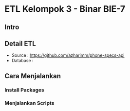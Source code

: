 # ETL Kelompok 3 - Binar BIE-7

## Intro

## Detail ETL

- Source : https://github.com/azharimm/phone-specs-api
- Database :

## Cara Menjalankan

### Install Packages

### Menjalankan Scripts
